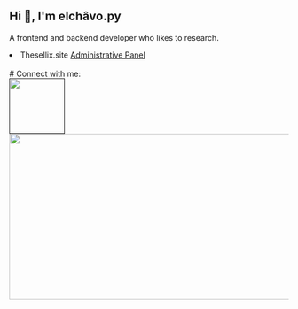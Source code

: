 ## Hi 👋, I'm elchâvo.py

A frontend and backend developer who likes to research.

<li> Thesellix.site  <a href="https://thesellix.site/">Administrative Panel</a></li>
<br>
# Connect with me: 
<br>
<a href=""> <img src="https://img.icons8.com/dusk/38/000000/discord-logo.png" width="100"></a>
<br>
<center>
<img src="https://lanyard-profile-readme.vercel.app/api/1067476859933179954?hideDiscrim=true&idleMessage=Probably%20doing%20something%20else..." width="600" height="300">
</center>
